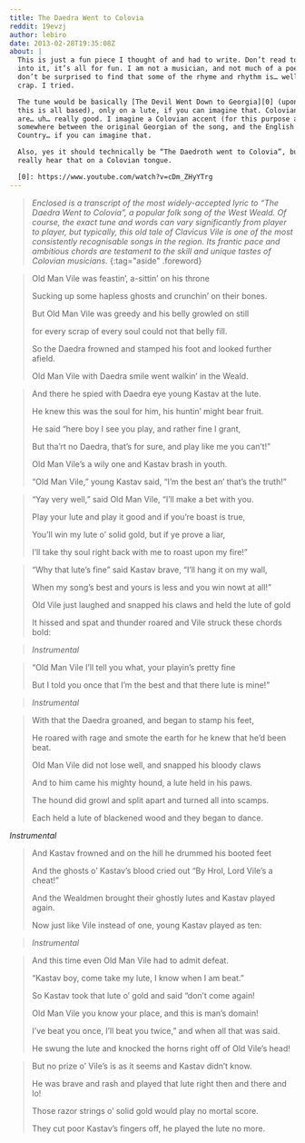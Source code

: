 ```yaml
---
title: The Daedra Went to Colovia
reddit: 19evzj
author: lebiro
date: 2013-02-28T19:35:08Z
about: |
  This is just a fun piece I thought of and had to write. Don’t read too much
  into it, it’s all for fun. I am not a musician, and not much of a poet, so
  don’t be surprised to find that some of the rhyme and rhythm is… well, a bit
  crap. I tried.

  The tune would be basically [The Devil Went Down to Georgia][0] (upon which
  this is all based), only on a lute, if you can imagine that. Colovian lutists
  are… uh… really good. I imagine a Colovian accent (for this purpose at least)
  somewhere between the original Georgian of the song, and the English West
  Country… if you can imagine that.

  Also, yes it should technically be “The Daedroth went to Colovia”, but I can’t
  really hear that on a Colovian tongue.

  [0]: https://www.youtube.com/watch?v=cDm_ZHyYTrg
---
```


> *Enclosed is a transcript of the most widely-accepted lyric to “The Daedra*
> *Went to Colovia”, a popular folk song of the West Weald. Of course, the*
> *exact tune and words can vary significantly from player to player, but*
> *typically, this old tale of Clavicus Vile is one of the most consistently*
> *recognisable songs in the region. Its frantic pace and ambitious chords are*
> *testament to the skill and unique tastes of Colovian musicians.*
{:tag="aside" .foreword}

> Old Man Vile was feastin’, a-sittin’ on his throne
>
> Sucking up some hapless ghosts and crunchin’ on their bones.
>
> But Old Man Vile was greedy and his belly growled on still
>
> for every scrap of every soul could not that belly fill.
>
> So the Daedra frowned and stamped his foot and looked further afield.
>
> Old Man Vile with Daedra smile went walkin’ in the Weald.

<!-- -->

> And there he spied with Daedra eye young Kastav at the lute.
>
> He knew this was the soul for him, his huntin’ might bear fruit.
>
> He said “here boy I see you play, and rather fine I grant,
>
> But tha’rt no Daedra, that’s for sure, and play like me you can’t!”
>
> Old Man Vile’s a wily one and Kastav brash in youth.
>
> “Old Man Vile,” young Kastav said, “I’m the best an’ that’s the truth!”

<!-- -->

> “Yay very well,” said Old Man Vile, “I’ll make a bet with you.
>
> Play your lute and play it good and if you’re boast is true,
>
> You’ll win my lute o’ solid gold, but if ye prove a liar,
>
> I’ll take thy soul right back with me to roast upon my fire!”
>
<!-- -->

> “Why that lute’s fine” said Kastav brave, “I’ll hang it on my wall,
>
> When my song’s best and yours is less and you win nowt at all!”
>
> Old Vile just laughed and snapped his claws and held the lute of gold
>
> It hissed and spat and thunder roared and Vile struck these chords bold:

<!-- -->

> *Instrumental*

<!-- -->

> “Old Man Vile I’ll tell you what, your playin’s pretty fine
>
> But I told you once that I’m the best and that there lute is mine!”

<!-- -->

> *Instrumental*

<!-- -->

> With that the Daedra groaned, and began to stamp his feet,
>
> He roared with rage and smote the earth for he knew that he’d been beat.
>
> Old Man Vile did not lose well, and snapped his bloody claws
>
> And to him came his mighty hound, a lute held in his paws.
>
> The hound did growl and split apart and turned all into scamps.
>
> Each held a lute of blackened wood and they began to dance.

<!-- -->

*Instrumental*

<!-- -->

> And Kastav frowned and on the hill he drummed his booted feet
>
> And the ghosts o’ Kastav’s blood cried out “By Hrol, Lord Vile’s a cheat!”
>
> And the Wealdmen brought their ghostly lutes and Kastav played again.
>
> Now just like Vile instead of one, young Kastav played as ten:

<!-- -->

> *Instrumental*

<!-- -->

> And this time even Old Man Vile had to admit defeat.
>
> “Kastav boy, come take my lute, I know when I am beat.”
>
> So Kastav took that lute o’ gold and said “don’t come again!
>
> Old Man Vile you know your place, and this is man’s domain!
>
> I’ve beat you once, I’ll beat you twice,” and when all that was said.
>
> He swung the lute and knocked the horns right off of Old Vile’s head!

<!-- -->

> But no prize o’ Vile’s is as it seems and Kastav didn’t know.
>
> He was brave and rash and played that lute right then and there and lo!
>
> Those razor strings o’ solid gold would play no mortal score.
>
> They cut poor Kastav’s fingers off, he played the lute no more.
